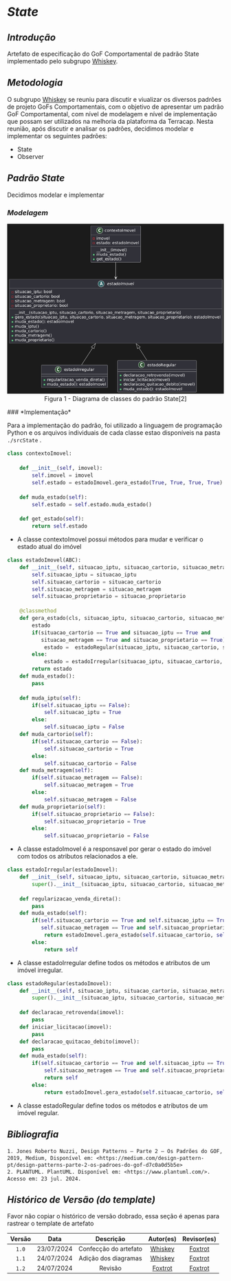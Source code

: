 # <a>*State*</a>

## <a>*Introdução*</a>

Artefato de especificação do GoF Comportamental de padrão State implementado pelo subgrupo [Whiskey](../../Subgrupos/Whiskey.md).

## <a>*Metodologia*</a>

O subgrupo [Whiskey](../../Subgrupos/Whiskey.md) se reuniu para discutir e viualizar os diversos padrões de projeto GoFs Comportamentais, com o objetivo de apresentar um padrão GoF Comportamental, com nível de modelagem e nível de implementação que possam ser utilizados na melhoria da plataforma da Terracap. Nesta reunião, após discutir e analisar os padrões, decidimos modelar e implementar os seguintes padrões:

* State
* Observer


## <a>*Padrão State*</a>

Decidimos modelar e implementar 

### <a>*Modelagem*</a>
<center>

![estado-simples](../../Assets/DiagramaUML/padraoState.png)
Figura 1 - Diagrama de classes do padrão State[2]
</center>
### <a>*Implementação*</a>

Para a implementação do padrão, foi utilizado a linguagem de programação Python e os arquivos individuais de cada classe estao disponíveis na pasta `./srcState` .

```python
class contextoImovel:
        
    def __init__(self, imovel):
        self.imovel = imovel
        self.estado = estadoImovel.gera_estado(True, True, True, True)
    
    def muda_estado(self):
        self.estado = self.estado.muda_estado()

    def get_estado(self):
        return self.estado
```

* A classe contextoImovel possui métodos para mudar e verificar o estado atual do imóvel

```python
class estadoImovel(ABC):
    def __init__(self, situacao_iptu, situacao_cartorio, situacao_metragem, situacao_proprietario):
        self.situacao_iptu = situacao_iptu
        self.situacao_cartorio = situacao_cartorio
        self.situacao_metragem = situacao_metragem
        self.situacao_proprietario = situacao_proprietario

    @classmethod
    def gera_estado(cls, situacao_iptu, situacao_cartorio, situacao_metragem, situacao_proprietario):
        estado
        if(situacao_cartorio == True and situacao_iptu == True and 
           situacao_metragem == True and situacao_proprietario == True):
            estado =  estadoRegular(situacao_iptu, situacao_cartorio, situacao_metragem, situacao_proprietario)
        else:
            estado = estadoIrregular(situacao_iptu, situacao_cartorio, situacao_metragem, situacao_proprietario)
        return estado
    def muda_estado():
        pass

    def muda_iptu(self):
        if(self.situacao_iptu == False):
            self.situacao_iptu = True
        else:
            self.situacao_iptu = False
    def muda_cartorio(self):
        if(self.situacao_cartorio == False):
            self.situacao_cartorio = True
        else:
            self.situacao_cartorio = False
    def muda_metragem(self):
        if(self.situacao_metragem == False):
            self.situacao_metragem = True
        else:
            self.situacao_metragem = False
    def muda_proprietario(self):
        if(self.situacao_proprietario == False):
            self.situacao_proprietario = True
        else:
            self.situacao_proprietario = False
```

* A classe estadoImovel é a responsavel por gerar o estado do imóvel com todos os atributos relacionados a ele.






```python
class estadoIrregular(estadoImovel):
    def __init__(self, situacao_iptu, situacao_cartorio, situacao_metragem, situacao_proprietario):
        super().__init__(situacao_iptu, situacao_cartorio, situacao_metragem, situacao_proprietario)
    
    def regularizacao_venda_direta():
        pass
    def muda_estado(self):
        if(self.situacao_cartorio == True and self.situacao_iptu == True and 
           self.situacao_metragem == True and self.situacao_proprietario == True): 
            return estadoImovel.gera_estado(self.situacao_cartorio, self.situacao_iptu, self.situacao_metragem, self.situacao_proprietario)
        else:
            return self
```

* A classe estadoIrregular define todos os métodos e atributos de um imóvel irregular.

```python
class estadoRegular(estadoImovel):
    def __init__(self, situacao_iptu, situacao_cartorio, situacao_metragem, situacao_proprietario):
        super().__init__(situacao_iptu, situacao_cartorio, situacao_metragem, situacao_proprietario)

    def declaracao_retrovenda(imovel):
        pass
    def iniciar_licitacao(imovel):
        pass
    def declaracao_quitacao_debito(imovel):
        pass
    def muda_estado(self):
        if(self.situacao_cartorio == True and self.situacao_iptu == True and 
            self.situacao_metragem == True and self.situacao_proprietario == True): 
            return self
        else:
            return estadoImovel.gera_estado(self.situacao_cartorio, self.situacao_iptu, self.situacao_metragem, self.situacao_proprietario)
```

* A classe estadoRegular define todos os métodos e atributos de um imóvel regular.



## <a>*Bibliografia*</a>

    1. Jones Roberto Nuzzi, Design Patterns — Parte 2 — Os Padrões do GOF, 2019, Medium, Disponível em: <https://medium.com/design-pattern-pt/design-patterns-parte-2-os-padroes-do-gof-d7c0a0d5b5e>
    2. PLANTUML. PlantUML. Disponível em: <https://www.plantuml.com/>. Acesso em: 23 jul. 2024.

## <a>*Histórico de Versão (do template)*</a>

Favor não copiar o histórico de versão dobrado, essa seção é apenas para rastrear o template de artefato

| Versão |    Data    |       Descrição       |            Autor(es)             |           Revisor(es)            |
| :----: | :--------: | :-------------------: | :------------------------------: | :------------------------------: |
| `1.0`  | 23/07/2024 | Confecção do artefato | [Whiskey](../../Subgrupos/Whiskey.md) | [Foxtrot](../../Subgrupos/Foxtrot.md) |
| `1.1`  | 24/07/2024 | Adição dos diagramas  | [Whiskey](../../Subgrupos/Whiskey.md) | [Foxtrot](../../Subgrupos/Foxtrot.md) |
| `1.2`  | 24/07/2024 |        Revisão                     | [Foxtrot](../../Subgrupos/Foxtrot.md) | [Foxtrot](../../Subgrupos/Foxtrot.md) |